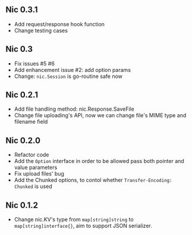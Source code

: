 ## Nic 0.3.1

+ Add request/response hook function
+ Change testing cases

## Nic 0.3

+ Fix issues #5 #6
+ Add enhancement issue #2: add option params 
+ Change:  `nic.Session` is go-routine safe now

## Nic 0.2.1

+ Add file handling method: nic.Response.SaveFile
+ Change file uploading's API, now we can change file's MIME type and filename field

## Nic 0.2.0

+ Refactor code
+ Add the `Option` interface in order to be allowed pass both pointer and value parameters
+ Fix upload files' bug
+ Add the Chunked options, to contol whether `Transfer-Encoding: Chunked` is used

## Nic 0.1.2

+ Change nic.KV's type from `map[string]string` to `map[string]interface{}`, aim to support JSON serializer.
